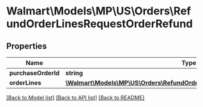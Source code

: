 # Walmart\Models\MP\US\Orders\RefundOrderLinesRequestOrderRefund

## Properties

Name | Type | Description | Notes
------------ | ------------- | ------------- | -------------
**purchaseOrderId** | **string** |  |
**orderLines** | [**\Walmart\Models\MP\US\Orders\RefundOrderLinesRequestOrderRefundOrderLines**](RefundOrderLinesRequestOrderRefundOrderLines.md) |  |


[[Back to Model list]](./) [[Back to API list]](../../../../../README.md#supported-apis) [[Back to README]](../../../../../README.md)
